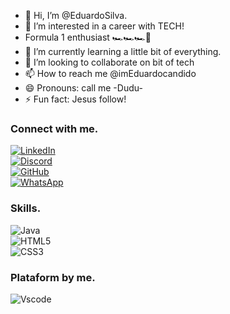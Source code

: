 - 👋 Hi, I’m @EduardoSilva.
- 👀 I’m interested in a career with TECH!
- Formula 1 enthusiast 🏎🏎🏎🏁
- 🌱 I’m currently learning a little bit of everything.
- 💞️ I’m looking to collaborate on bit of tech
- 📫 How to reach me @imEduardocandido
- 😄 Pronouns: call me -Dudu-
- ⚡ Fun fact: Jesus follow!

### Connect with me.<br>
[![LinkedIn](https://img.shields.io/badge/LinkedIn-0077B5?style=for-the-badge&logo=linkedin&logoColor=white)](https://www.linkedin.com/in/eduardo-cândido-bb52b5356/)<br>
[![Discord](https://img.shields.io/badge/Discord-7289DA?style=for-the-badge&logo=discord&logoColor=white)](https://discord.com/channels/@DuduUk2826/)<br>
[![GitHub](https://img.shields.io/badge/GitHub-100000?style=for-the-badge&logo=github&logoColor=white)](https://github.com/EduardoSilva2202)<br>
[![WhatsApp](https://img.shields.io/badge/WhatsApp-25D366?style=for-the-badge&logo=whatsapp&logoColor=white)](https://wa.me/+4407376625670)<br>
### Skills.<br>
![Java](https://img.shields.io/badge/java-%23ED8B00.svg?style=for-the-badge&logo=openjdk&logoColor=white)<br>
![HTML5](https://img.shields.io/badge/HTML5-E34F26?style=for-the-badge&logo=html5&logoColor=white)<br>
![CSS3](https://img.shields.io/badge/CSS3-1572B6?style=for-the-badge&logo=css3&logoColor=white)<br>
### Plataform by me.<br>
![Vscode](https://img.shields.io/badge/Vscode-007ACC?style=for-the-badge&logo=visual-studio-code&logoColor=white)<br>

